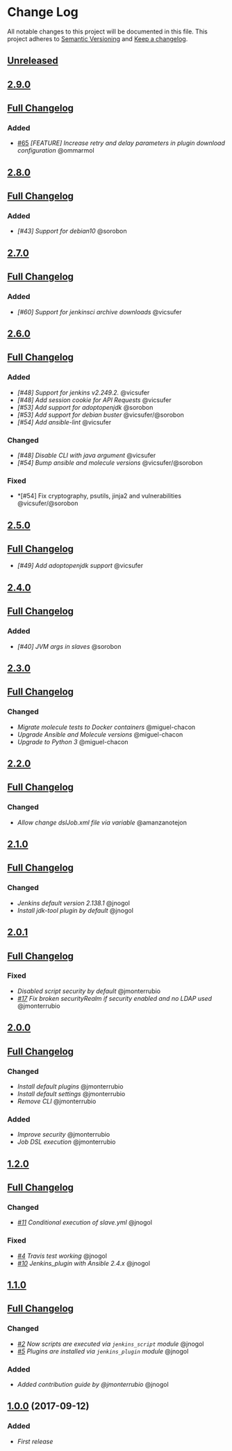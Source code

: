 # Change Log
All notable changes to this project will be documented in this file.
This project adheres to [Semantic Versioning](http://semver.org/) and [Keep a changelog](https://github.com/olivierlacan/keep-a-changelog).

## [Unreleased](https://github.com/idealista/jenkins_role/tree/develop)

## [2.9.0](https://github.com/idealista/jenkins_role/tree/2.9.0)
## [Full Changelog](https://github.com/idealista/jenkins_role/compare/2.8.0...2.9.0)
### Added
- [#65](https://github.com/idealista/jenkins_role/issues/65) *[FEATURE] Increase retry and delay parameters in plugin download configuration* @ommarmol

## [2.8.0](https://github.com/idealista/jenkins_role/tree/2.8.0)
## [Full Changelog](https://github.com/idealista/jenkins_role/compare/2.7.0...2.8.0)
### Added
- *[#43] Support for debian10* @sorobon

## [2.7.0](https://github.com/idealista/jenkins_role/tree/2.7.0)
## [Full Changelog](https://github.com/idealista/jenkins_role/compare/2.6.0...2.7.0)
### Added
- *[#60] Support for jenkinsci archive downloads* @vicsufer
## [2.6.0](https://github.com/idealista/jenkins_role/tree/2.6.0)
## [Full Changelog](https://github.com/idealista/jenkins_role/compare/2.5.0...2.6.0)
### Added
- *[#48] Support for jenkins v2.249.2.* @vicsufer
- *[#48] Add session cookie for API Requests* @vicsufer
- *[#53] Add support for adoptopenjdk* @sorobon
- *[#53] Add support for debian buster* @vicsufer/@sorobon
- *[#54] Add ansible-lint* @vicsufer
### Changed
- *[#48] Disable CLI with java argument* @vicsufer
- *[#54] Bump ansible and molecule versions* @vicsufer/@sorobon
### Fixed
- *[#54] Fix cryptography, psutils, jinja2 and  vulnerabilities @vicsufer/@sorobon

## [2.5.0](https://github.com/idealista/jenkins_role/tree/2.5.0)
## [Full Changelog](https://github.com/idealista/jenkins_role/compare/2.4.0...2.5.0)
- *[#49] Add adoptopenjdk support* @vicsufer

## [2.4.0](https://github.com/idealista/jenkins_role/tree/2.4.0)
## [Full Changelog](https://github.com/idealista/jenkins_role/compare/2.3.0...2.4.0)
### Added
- *[#40] JVM args in slaves* @sorobon

## [2.3.0](https://github.com/idealista/jenkins_role/tree/2.3.0)
## [Full Changelog](https://github.com/idealista/jenkins_role/compare/2.2.0...2.3.0)
### Changed
- *Migrate molecule tests to Docker containers* @miguel-chacon
- *Upgrade Ansible and Molecule versions* @miguel-chacon
- *Upgrade to Python 3* @miguel-chacon

## [2.2.0](https://github.com/idealista/jenkins_role/tree/2.2.0)
## [Full Changelog](https://github.com/idealista/jenkins_role/compare/2.1.0...2.2.0)
### Changed
- *Allow change dslJob.xml file via variable* @amanzanotejon

## [2.1.0](https://github.com/idealista/jenkins_role/tree/2.1.0)
## [Full Changelog](https://github.com/idealista/jenkins_role/compare/2.0.1...2.1.0)
### Changed
- *Jenkins default version 2.138.1* @jnogol
- *Install jdk-tool plugin by default* @jnogol

## [2.0.1](https://github.com/idealista/jenkins_role/tree/2.0.1)
## [Full Changelog](https://github.com/idealista/jenkins_role/compare/2.0.0...2.0.1)
### Fixed
- *Disabled script security by default* @jmonterrubio
- *[#17](https://github.com/idealista/jenkins_role/issues/17) Fix broken securityRealm if security enabled and no LDAP used* @jmonterrubio

## [2.0.0](https://github.com/idealista/jenkins_role/tree/2.0.0)
## [Full Changelog](https://github.com/idealista/jenkins_role/compare/1.2.0...2.0.0)
### Changed
- *Install default plugins* @jmonterrubio
- *Install default settings* @jmonterrubio
- *Remove CLI* @jmonterrubio

### Added
- *Improve security* @jmonterrubio
- *Job DSL execution* @jmonterrubio


## [1.2.0](https://github.com/idealista/jenkins_role/tree/1.2.0)
## [Full Changelog](https://github.com/idealista/jenkins_role/compare/1.1.0...1.2.0)
### Changed
- *[#11](https://github.com/idealista/jenkins_role/issues/11) Conditional execution of slave.yml* @jnogol

### Fixed
- *[#4](https://github.com/idealista/jenkins_role/issues/4) Travis test working* @jnogol
- *[#10](https://github.com/idealista/jenkins_role/issues/10) Jenkins_plugin with Ansible 2.4.x* @jnogol

## [1.1.0](https://github.com/idealista/jenkins_role/tree/1.1.0)
## [Full Changelog](https://github.com/idealista/jenkins_role/compare/1.0.0...1.1.0)
### Changed
- *[#2](https://github.com/idealista/jenkins_role/issues/2) Now scripts are executed via `jenkins_script` module* @jnogol
- *[#5](https://github.com/idealista/jenkins_role/issues/5) Plugins are installed via `jenkins_plugin` module* @jnogol

### Added
- *Added contribution guide by @jmonterrubio* @jnogol

## [1.0.0](https://github.com/idealista/jenkins_role/tree/1.0.0) (2017-09-12)
### Added
- *First release*
